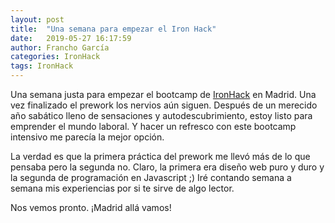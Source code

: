 ```yaml
---
layout: post
title:  "Una semana para empezar el Iron Hack"
date:   2019-05-27 16:17:59
author: Francho García
categories: IronHack
tags: IronHack
---
```


Una semana justa para empezar el bootcamp de [IronHack](https://www.ironhack.com/en/locations/madrid?utm_medium=cpc&utm_source=google&utm_campaign=web-dev-madrid-global-campaign&utm_content=coding-bootcamp&gclid=Cj0KCQjwla7nBRDxARIsADll0kAI3wATVkudrCMGFPALMHDbPytaknXn35eJUpyCupLWjSUSTW7IEA0aAkOcEALw_wcB) en Madrid. Una vez finalizado el prework los nervios aún siguen. Después de un merecido año sabático lleno de sensaciones y autodescubrimiento, estoy listo para emprender el mundo laboral. Y hacer un refresco con este bootcamp intensivo me parecía la mejor opción. 

La verdad es que la primera práctica del prework me llevó más de lo que pensaba pero la segunda no. Claro, la primera era diseño web puro y duro y la segunda de programación en Javascript ;) 
Iré contando semana a semana mis experiencias por si te sirve de algo lector.

Nos vemos pronto.
¡Madrid allá vamos!

